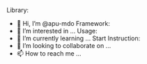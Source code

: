 Library:
- 👋 Hi, I’m @apu-mdo
Framework:
- 👀 I’m interested in ...
Usage:
- 🌱 I’m currently learning ...
Start Instruction:
- 💞️ I’m looking to collaborate on ...
- 📫 How to reach me ...

<!---
apu-mdo/apu-mdo is a ✨ special ✨ repository because its `README.md` (this file) appears on your GitHub profile.
You can click the Preview link to take a look at your changes.
--->
